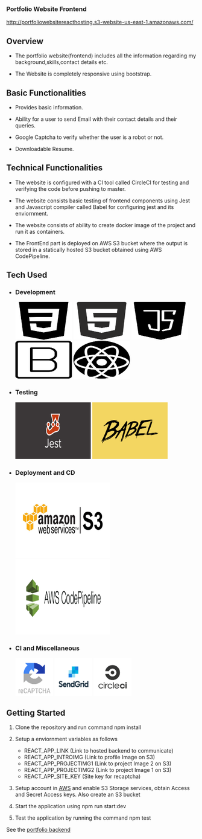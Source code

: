 ### Portfolio Website Frontend

http://portfoliowebsitereacthosting.s3-website-us-east-1.amazonaws.com/

## Overview

- The portfolio website(frontend) includes all the information regarding my background,skills,contact details etc.

- The Website is completely responsive using bootstrap.

## Basic Functionalities

- Provides basic information.

- Ability for a user to send Email with their contact details and their queries.

- Google Captcha to verify whether the user is a robot or not.

- Downloadable Resume.

## Technical Functionalities

- The website is configured with a CI tool called CircleCI for testing and verifying the code before pushing to master.

- The website consists basic testing of frontend components using Jest and Javascript compiler called Babel for configuring jest and its enviornment.

- The website consists of ability to create docker image of the project and run it as containers.

- The FrontEnd part is deployed on AWS S3 bucket where the output is stored in a statically hosted S3 bucket obtained using AWS CodePipeline.

## Tech Used

- ### Development

   <img src="https://github.com/Sachin796/portfolio_frontend/blob/master/public/images/css.svg" width="150" height="100">
   <img src="https://github.com/Sachin796/portfolio_frontend/blob/master/public/images/html-5.svg" width="150" height="100">
   <img src="https://github.com/Sachin796/portfolio_frontend/blob/master/public/images/java-script.svg" width="150" height="100">
   <img src="https://github.com/Sachin796/portfolio_frontend/blob/master/public/images/bootstrap.svg" width="150" height="100">
   <img src="https://github.com/Sachin796/portfolio_frontend/blob/master/public/images/react.svg" width="150" height="100">

- ### Testing

   <img src="https://github.com/Sachin796/portfolio_frontend/blob/master/public/images/jest.png" width="200" height="150">
   <img src="https://github.com/Sachin796/portfolio_frontend/blob/master/public/images/babel.png" width="200" height="150">

- ### Deployment and CD

   <img src="https://github.com/Sachin796/portfolio_frontend/blob/master/public/images/s3.jpg" width="250" height="200">
   <img src="https://github.com/Sachin796/portfolio_frontend/blob/master/public/images/codepipeline.png" width="250" height="200">

- ### CI and Miscellaneous

   <img src="https://github.com/Sachin796/portfolio_frontend/blob/master/public/images/recaptcha.png" width="100" height="100">
   <img src="https://github.com/Sachin796/portfolio_frontend/blob/master/public/images/sendgrid.png" width="100" height="100">
   <img src="https://github.com/Sachin796/portfolio_frontend/blob/master/public/images/circleci.png" width="100" height="100">

## Getting Started

1. Clone the repository and run command npm install

2. Setup a enviornment variables as follows

   - REACT_APP_LINK (Link to hosted backend to communicate)
   - REACT_APP_INTROIMG (Link to profile Image on S3)
   - REACT_APP_PROJECTIMG1 (Link to project Image 2 on S3)
   - REACT_APP_PROJECTIMG2 (Link to project Image 1 on S3)
   - REACT_APP_SITE_KEY (Site key for recaptcha)

3. Setup account in [AWS](https://aws.amazon.com/s3/) and enable S3 Storage services, obtain Access and Secret Access keys. Also create an S3 bucket

4. Start the application using npm run start:dev

5. Test the application by running the command npm test

See the [portfolio backend](https://github.com/Sachin796/portfolio_backend)
